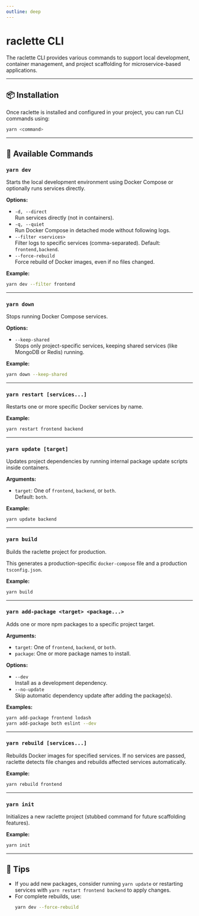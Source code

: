 ```yaml
---
outline: deep
---
```


# raclette CLI

The raclette CLI provides various commands to support local development, container management, and project scaffolding for microservice-based applications.

---

## 📦 Installation

Once raclette is installed and configured in your project, you can run CLI commands using:

```bash
yarn <command>
```

---

## 🔧 Available Commands

### `yarn dev`

Starts the local development environment using Docker Compose or optionally runs services directly.

**Options:**

- `-d, --direct`  
  Run services directly (not in containers).
- `-q, --quiet`  
  Run Docker Compose in detached mode without following logs.
- `--filter <services>`  
  Filter logs to specific services (comma-separated). Default: `frontend,backend`.
- `--force-rebuild`  
  Force rebuild of Docker images, even if no files changed.

**Example:**

```bash
yarn dev --filter frontend
```

---

### `yarn down`

Stops running Docker Compose services.

**Options:**

- `--keep-shared`  
  Stops only project-specific services, keeping shared services (like MongoDB or Redis) running.

**Example:**

```bash
yarn down --keep-shared
```

---

### `yarn restart [services...]`

Restarts one or more specific Docker services by name.

**Example:**

```bash
yarn restart frontend backend
```

---

### `yarn update [target]`

Updates project dependencies by running internal package update scripts inside containers.

**Arguments:**

- `target`: One of `frontend`, `backend`, or `both`.  
  Default: `both`.

**Example:**

```bash
yarn update backend
```

---

### `yarn build`

Builds the raclette project for production.

This generates a production-specific `docker-compose` file and a production `tsconfig.json`.

**Example:**

```bash
yarn build
```

---

### `yarn add-package <target> <package...>`

Adds one or more npm packages to a specific project target.

**Arguments:**

- `target`: One of `frontend`, `backend`, or `both`.
- `package`: One or more package names to install.

**Options:**

- `--dev`  
  Install as a development dependency.
- `--no-update`  
  Skip automatic dependency update after adding the package(s).

**Examples:**

```bash
yarn add-package frontend lodash
yarn add-package both eslint --dev
```

---

### `yarn rebuild [services...]`

Rebuilds Docker images for specified services. If no services are passed, raclette detects file changes and rebuilds affected services automatically.

**Example:**

```bash
yarn rebuild frontend
```

---

### `yarn init`

Initializes a new raclette project (stubbed command for future scaffolding features).

**Example:**

```bash
yarn init
```

---

## 🧠 Tips

- If you add new packages, consider running `yarn update` or restarting services with `yarn restart frontend backend` to apply changes.
- For complete rebuilds, use:
  ```bash
  yarn dev --force-rebuild
  ```
